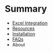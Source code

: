 # Summary

* [Excel Integration](README.md)
* [Resources](resources.md)
* [Installation](installation.md)
* [FAQs](faqs.md)
* About

